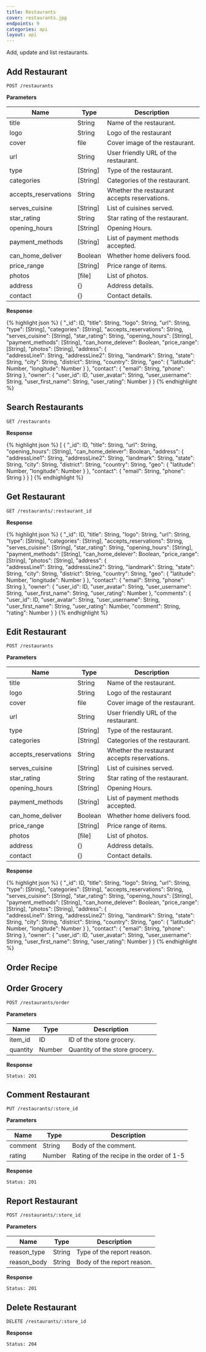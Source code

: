 ```yaml
---
title: Restaurants
cover: restaurants.jpg
endpoints: 9
categories: api
layout: api    
---
```

Add, update and list restaurants.
<!--more-->

## Add Restaurant

`POST /restaurants`

**Parameters**

| Name | Type | Description |
| --- | --- | --- |
| title | String | Name of the restaurant. |
| logo | String | Logo of the restaurant |
| cover | file | Cover image of the restaurant. |
| url | String | User friendly URL of the restaurant. |
| type | [String] | Type of the restaurant. |
| categories | [String] | Categories of the restaurant. |
| accepts_reservations | String | Whether the restaurant accepts reservations. |
| serves_cuisine | [String] | List of cuisines served. |
| star_rating | String | Star rating of the restaurant. |
| opening_hours | [String] | Opening Hours. |
| payment_methods | [String] | List of payment methods accepted. |
| can_home_deliver | Boolean | Whether home delivers food. |
| price_range | [String] | Price range of items. |
| photos | [file] | List of photos. |
| address | {} | Address details. |
| contact | {} | Contact details. |

**Response**

{% highlight json %}
{
	"_id": ID,
	"title": String,
	"logo": String,
	"url": String,
	"type": [String],
	"categories": [String],
	"accepts_reservations": String,
	"serves_cuisine": [String],
	"star_rating": String,
	"opening_hours": [String],
	"payment_methods": [String],
	"can_home_delever": Boolean,
	"price_range": [String],
	"photos": [String],
	"address": {       
	    "addressLine1": String,
	    "addressLine2": String,
	    "landmark": String,
	    "state": String,
	    "city": String,
	    "district": String,
	    "country": String,
	    "geo": {
	        "latitude": Number,
	        "longitude": Number
	    }
	},
	"contact": {
	    "email": String,
	    "phone": String
	},
	"owner": {
	    "user_id": ID,
	    "user_avatar": String,
	    "user_username": String,
	    "user_first_name": String,
	    "user_rating": Number
	}
}
{% endhighlight %}


## Search Restaurants

`GET /restaurants`

**Response**

{% highlight json %}
[
	{
		"_id": ID,
		"title": String,
		"url": String,
		"opening_hours": [String],
		"can_home_delever": Boolean,
		"address": {
		    "addressLine1": String,
		    "addressLine2": String,
		    "landmark": String,
		    "state": String,
		    "city": String,
		    "district": String,
		    "country": String,
		    "geo": {
		        "latitude": Number,
		        "longitude": Number
		    }
		},
		"contact": {
		    "email": String,
		    "phone": String
		}
	}
]
{% endhighlight %}


## Get Restaurant

`GET /restaurants/:restaurant_id`

**Response**

{% highlight json %}
{
	"_id": ID,
	"title": String,
	"logo": String,
	"url": String,
	"type": [String],
	"categories": [String],
	"accepts_reservations": String,
	"serves_cuisine": [String],
	"star_rating": String,
	"opening_hours": [String],
	"payment_methods": [String],
	"can_home_delever": Boolean,
	"price_range": [String],
	"photos": [String],
	"address": {       
	    "addressLine1": String,
	    "addressLine2": String,
	    "landmark": String,
	    "state": String,
	    "city": String,
	    "district": String,
	    "country": String,
	    "geo": {
	        "latitude": Number,
	        "longitude": Number
	    }
	},
	"contact": {
	    "email": String,
	    "phone": String
	},
	"owner": {
	    "user_id": ID,
	    "user_avatar": String,
	    "user_username": String,
	    "user_first_name": String,
	    "user_rating": Number
	},
	"comments": {
	    "user_id": ID,
	    "user_avatar": String,
	    "user_username": String,
	    "user_first_name": String,
	    "user_rating": Number,
	    "comment": String,
	    "rating": Number
	}
}
{% endhighlight %}


## Edit Restaurant

`POST /restaurants`

**Parameters**

| Name | Type | Description |
| --- | --- | --- |
| title | String | Name of the restaurant. |
| logo | String | Logo of the restaurant |
| cover | file | Cover image of the restaurant. |
| url | String | User friendly URL of the restaurant. |
| type | [String] | Type of the restaurant. |
| categories | [String] | Categories of the restaurant. |
| accepts_reservations | String | Whether the restaurant accepts reservations. |
| serves_cuisine | [String] | List of cuisines served. |
| star_rating | String | Star rating of the restaurant. |
| opening_hours | [String] | Opening Hours. |
| payment_methods | [String] | List of payment methods accepted. |
| can_home_deliver | Boolean | Whether home delivers food. |
| price_range | [String] | Price range of items. |
| photos | [file] | List of photos. |
| address | {} | Address details. |
| contact | {} | Contact details. |

**Response**

{% highlight json %}
{
	"_id": ID,
	"title": String,
	"logo": String,
	"url": String,
	"type": [String],
	"categories": [String],
	"accepts_reservations": String,
	"serves_cuisine": [String],
	"star_rating": String,
	"opening_hours": [String],
	"payment_methods": [String],
	"can_home_delever": Boolean,
	"price_range": [String],
	"photos": [String],
	"address": {       
	    "addressLine1": String,
	    "addressLine2": String,
	    "landmark": String,
	    "state": String,
	    "city": String,
	    "district": String,
	    "country": String,
	    "geo": {
	        "latitude": Number,
	        "longitude": Number
	    }
	},
	"contact": {
	    "email": String,
	    "phone": String
	},
	"owner": {
	    "user_id": ID,
	    "user_avatar": String,
	    "user_username": String,
	    "user_first_name": String,
	    "user_rating": Number
	}
}
{% endhighlight %}

## Order Recipe

## Order Grocery

`POST /restaurants/order`

**Parameters**

| Name | Type | Description |
| --- | --- | --- |
| item_id | ID | ID of the store grocery. |
| quantity | Number | Quantity of the store grocery. |

**Response**

`Status: 201`


## Comment Restaurant

`PUT /restaurants/:store_id`

**Parameters**

| Name | Type | Description |
| --- | --- | --- |
| comment  | String | Body of the comment. |
| rating | Number | Rating of the recipe in the order of 1-5 |

**Response**

`Status: 201`


## Report Restaurant

`POST /restaurants/:store_id`

**Parameters**

| Name | Type | Description |
| --- | --- | --- |
| reason_type  | String | Type of the report reason. |
| reason_body  | String | Body of the report reason. |

**Response**

`Status: 201`


## Delete Restaurant

`DELETE /restaurants/:store_id`

**Response**

`Status: 204`